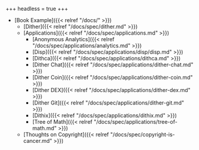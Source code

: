 +++
headless = true
+++

- [Book Example]({{< relref "/docs/" >}})
  - [Dither]({{< relref "/docs/spec/dither.md" >}})
  - [Applications]({{< relref "/docs/spec/applications.md" >}})
    - [Anonymous Analytics]({{< relref "/docs/spec/applications/analytics.md" >}})
    - [Disp]({{< relref "/docs/spec/applications/disp/disp.md" >}})
    - [Dithca]({{< relref "/docs/spec/applications/dithca.md" >}})
    - [Dither Chat]({{< relref "/docs/spec/applications/dither-chat.md" >}})
    - [Dither Coin]({{< relref "/docs/spec/applications/dither-coin.md" >}})
    - [Dither DEX]({{< relref "/docs/spec/applications/dither-dex.md" >}})
    - [Dither Git]({{< relref "/docs/spec/applications/dither-git.md" >}})
    - [Dithix]({{< relref "/docs/spec/applications/dithix.md" >}})
    - [Tree of Math]({{< relref "/docs/spec/applications/tree-of-math.md" >}})
  - [Thoughts on Copyright]({{< relref "/docs/spec/copyright-is-cancer.md" >}})
